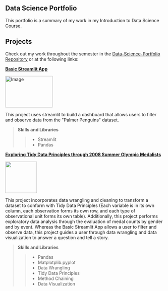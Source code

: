 ## Data Science Portfolio ##

This portfolio is a summary of my work in my Introduction to Data Science Course.

 ## Projects ##

Check out my work throughout the semester in the [Data-Science-Portfolio Repository](https://github.com/atravlos/Travlos-Data-Science-Portfolio/tree/main?tab=readme-ov-file#data-science-portfolio) or at the following links:

[**Basic Streamlit App**](https://github.com/atravlos/Travlos-Data-Science-Portfolio/tree/main/basic-streamlit-app#welcome-to-my-basic-streamlit-app)

<img src="https://github.com/user-attachments/assets/c44f11f5-deda-4afd-9943-1b5fe753de6d" alt="Image" width="150" height=100>



This project uses streamlit to build a dashboard that allows users to filter and observe data from the "Palmer Penguins" dataset.

>**Skills and Libraries**
>>- Streamlit
>>- Pandas

[**Exploring Tidy Data Principles through 2008 Summer Olympic Medalists**](https://github.com/atravlos/Travlos-Data-Science-Portfolio/tree/main/TidyData-Project#exploring-the-2008-summer-olympics-medalists)

<img src="https://github.com/user-attachments/assets/5e0680fe-e410-4b42-87cb-4e849620f472" width="100" height="100">

This project incorporates data wrangling and cleaning to transform a dataset to conform with Tidy Data Principles (Each variable is in its own column, each observation forms its own row, and each type of observational unit forms its own table). Additionally, this project performs exploratory data analysis through the evaluation of medal counts by gender and by event. Whereas the Basic Streamlit App allows a user to filter and observe data, this project guides a user through data wrangling and data visualization to answer a question and tell a story.

>**Skills and Libraries**
>>- Pandas
>>- Matplotplib.pyplot
>>- Data Wrangling
>>- Tidy Data Principles
>>- Method Chaining
>>- Data Visualization


